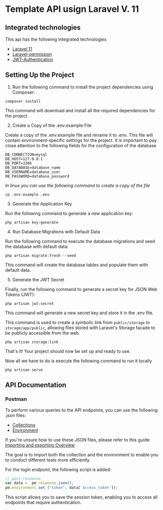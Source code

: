 # Template API usign Laravel V. 11

## Integrated technologies

This api has the following integrated technologies

- [Laravel 11](https://laravel.com/docs/11.x/releases)
- [Laravel-permission](https://spatie.be/docs/laravel-permission/v6/introduction)
- [JWT-Authentication](https://github.com/tymondesigns/jwt-auth)

## Setting Up the Project

1. Run the following command to install the project dependencies using Composer:

```
composer install
```
This command will download and install all the required dependencies for the project.

2. Create a Copy of the .env.example File

Create a copy of the .env.example file and rename it to .env. This file will contain environment-specific settings for the project. It is important to pay close attention to the following fields for the configuration of the database

```
DB_CONNECTION=mysql
DB_HOST=127.0.0.1
DB_PORT=3306
DB_DATABASE=database_name
DB_USERNAME=database_user
DB_PASSWORD=database_password
```

_In linux you can use the following command to create a copy of the file_

```
cp .env.example .env
```

3. Generate the Application Key

Run the following command to generate a new application key:

```
php artisan key:generate
```
4. Run Database Migrations with Default Data

Run the following command to execute the database migrations and seed the database with default data:

```
php artisan migrate:fresh --seed
```

This command will create the database tables and populate them with default data.

5. Generate the JWT Secret

Finally, run the following command to generate a secret key for JSON Web Tokens (JWT):

```
php artisan jwt:secret
```

This command will generate a new secret key and store it in the .env file.

This command is used to create a symbolic link from `public/storage` to `storage/app/public`, allowing files stored with Laravel's Storage facade to be publicly accessible from the web.

```
php artisan storage:link
```

That's it! Your project should now be set up and ready to use.


Now all we have to do is execute the following command to run it locally

```
php artisan serve
```

## API Documentation

### Postman
To perform various queries to the API endpoints, you can use the following .json files:

- [Collections](./documentation/postman/api.json)
- [Environment](./documentation/postman/environment.json)

If you're unsure how to use these JSON files, please refer to this guide: [Importing and exporting Overview](https://learning.postman.com/docs/getting-started/importing-and-exporting/importing-and-exporting-overview/)

The goal is to import both the collection and the environment to enable you to conduct different tests more efficiently.

For the login endpoint, the following script is added:

```js
// post-response
var data =  pm.response.json();
pm.environment.set ("token", data['access_token']);
```

This script allows you to save the session token, enabling you to access all endpoints that require authentication.